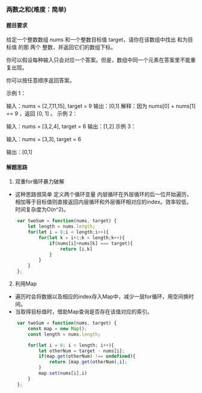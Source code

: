 ### 两数之和(难度：简单)

#### 题目要求
给定一个整数数组 nums 和一个整数目标值 target，请你在该数组中找出 和为目标值 的那 两个 整数，并返回它们的数组下标。

你可以假设每种输入只会对应一个答案。但是，数组中同一个元素在答案里不能重复出现。

你可以按任意顺序返回答案。

示例 1：

输入：nums = [2,7,11,15], target = 9
输出：[0,1]
解释：因为 nums[0] + nums[1] == 9 ，返回 [0, 1] 。
示例 2：

输入：nums = [3,2,4], target = 6
输出：[1,2]
示例 3：

输入：nums = [3,3], target = 6

输出：[0,1]

#### 解题思路

1. 双重for循环暴力破解
- 这种思路很简单 定义两个循环变量 内层循环在外层循环的后一位开始遍历，相加等于目标值则直接返回内层循环和外层循环相对应的index。效率较低，时间复杂度为O(n^2)。
``` JavaScript
	var twoSum = function(nums, target) {
        let length = nums.length;
        for(let i = 0;i < length;i++){
            for(let k = i+1;k < length;k++){
                if(nums[i]+nums[k] === target){
                    return [i,k]
                }
            }
        }
	};
```
2. 利用Map
- 遍历时会将数据以及相应的index存入Map中，减少一层for循环，用空间换时间。
- 当取得目标值时，借助Map查询是否存在该值对应的索引。
``` JavaScript
	var twoSum = function(nums, target) {
        const map = new Map();
        const length = nums.length;

        for(let i = 0; i < length; i++){
            let otherNum = target - nums[i];
            if(map.get(otherNum) !== undefined){
                return [map.get(otherNum),i];
            }
            map.set(nums[i],i)
        }
    };
```